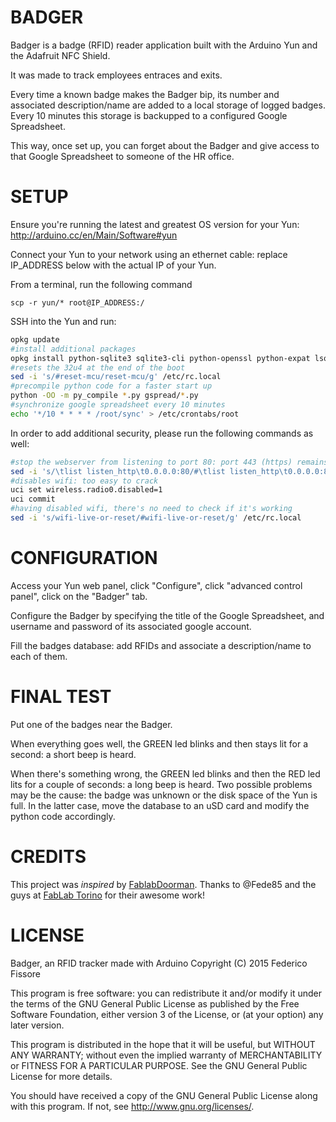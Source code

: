 # BADGER

Badger is a badge (RFID) reader application built with the Arduino Yun and the Adafruit NFC Shield.

It was made to track employees entraces and exits.

Every time a known badge makes the Badger bip, its number and associated description/name are added to a local storage of logged badges. Every 10 minutes this storage is backupped to a configured Google Spreadsheet.

This way, once set up, you can forget about the Badger and give access to that Google Spreadsheet to someone of the HR office.

# SETUP

Ensure you're running the latest and greatest OS version for your Yun: http://arduino.cc/en/Main/Software#yun

Connect your Yun to your network using an ethernet cable: replace IP_ADDRESS below with the actual IP of your Yun.

From a terminal, run the following command

`scp -r yun/* root@IP_ADDRESS:/`

SSH into the Yun and run:

```bash
opkg update
#install additional packages
opkg install python-sqlite3 sqlite3-cli python-openssl python-expat lsqlite3
#resets the 32u4 at the end of the boot
sed -i 's/#reset-mcu/reset-mcu/g' /etc/rc.local
#precompile python code for a faster start up
python -OO -m py_compile *.py gspread/*.py
#synchronize google spreadsheet every 10 minutes
echo '*/10 * * * * /root/sync' > /etc/crontabs/root
```

In order to add additional security, please run the following commands as well:

```bash
#stop the webserver from listening to port 80: port 443 (https) remains active
sed -i 's/\tlist listen_http\t0.0.0.0:80/#\tlist listen_http\t0.0.0.0:80/g' /etc/config/uhttpd
#disables wifi: too easy to crack
uci set wireless.radio0.disabled=1
uci commit
#having disabled wifi, there's no need to check if it's working
sed -i 's/wifi-live-or-reset/#wifi-live-or-reset/g' /etc/rc.local
```

# CONFIGURATION

Access your Yun web panel, click "Configure", click "advanced control panel", click on the "Badger" tab.

Configure the Badger by specifying the title of the Google Spreadsheet, and username and password of its associated google account.

Fill the badges database: add RFIDs and associate a description/name to each of them.

# FINAL TEST

Put one of the badges near the Badger.

When everything goes well, the GREEN led blinks and then stays lit for a second: a short beep is heard.

When there's something wrong, the GREEN led blinks and then the RED led lits for a couple of seconds: a long beep is heard. Two possible problems may be the cause: the badge was unknown or the disk space of the Yun is full. In the latter case, move the database to an uSD card and modify the python code accordingly.

# CREDITS

This project was *inspired* by [FablabDoorman](https://github.com/FablabTorino/FablabDoorman). Thanks to @Fede85 and the guys at [FabLab Torino](http://fablabtorino.org/) for their awesome work!

# LICENSE

Badger, an RFID tracker made with Arduino
Copyright (C) 2015 Federico Fissore

This program is free software: you can redistribute it and/or modify
it under the terms of the GNU General Public License as published by
the Free Software Foundation, either version 3 of the License, or
(at your option) any later version.

This program is distributed in the hope that it will be useful,
but WITHOUT ANY WARRANTY; without even the implied warranty of
MERCHANTABILITY or FITNESS FOR A PARTICULAR PURPOSE.  See the
GNU General Public License for more details.

You should have received a copy of the GNU General Public License
along with this program.  If not, see <http://www.gnu.org/licenses/>.

